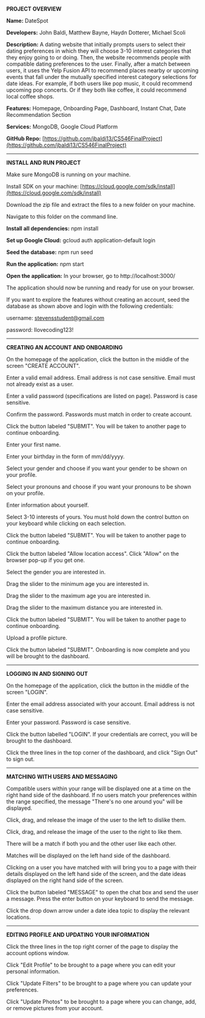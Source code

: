 **PROJECT OVERVIEW**

**Name:** DateSpot

**Developers:** John Baldi, Matthew Bayne, Haydn Dotterer, Michael Scoli

**Description:** A dating website that initially prompts users to select their dating preferences in which they will choose 3-10 interest categories that they enjoy going to or doing. Then, the website recommends people with compatible dating preferences to the user. Finally, after a match between users, it uses the Yelp Fusion API to recommend places nearby or upcoming events that fall under the mutually specified interest category selections for date ideas. For example, if both users like pop music, it could recommend upcoming pop concerts. Or if they both like coffee, it could recommend local coffee shops.

**Features:** Homepage, Onboarding Page, Dashboard, Instant Chat, Date Recommendation Section

**Services:** MongoDB, Google Cloud Platform

**GitHub Repo:** [https://github.com/jbaldi13/CS546FinalProject](https://github.com/jbaldi13/CS546FinalProject)  
** **
**INSTALL AND RUN PROJECT**

Make sure MongoDB is running on your machine.

Install SDK on your machine: [https://cloud.google.com/sdk/install](https://cloud.google.com/sdk/install)

Download the zip file and extract the files to a new folder on your machine.

Navigate to this folder on the command line.

**Install all dependencies:** npm install

**Set up Google Cloud:** gcloud auth application-default login

**Seed the database:** npm run seed

**Run the application:** npm start

**Open the application:** In your browser, go to http://localhost:3000/

The application should now be running and ready for use on your browser.

If you want to explore the features without creating an account, seed the database as shown above and login with the following credentials:

username: stevensstudent@gmail.com

password: Ilovecoding123!
** **
**CREATING AN ACCOUNT AND ONBOARDING**

On the homepage of the application, click the button in the middle of the screen "CREATE ACCOUNT".

Enter a valid email address. Email address is not case sensitive. Email must not already exist as a user.

Enter a valid password (specifications are listed on page). Password is case sensitive.

Confirm the password. Passwords must match in order to create account.

Click the button labeled "SUBMIT". You will be taken to another page to continue onboarding.

Enter your first name.

Enter your birthday in the form of mm/dd/yyyy.

Select your gender and choose if you want your gender to be shown on your profile.

Select your pronouns and choose if you want your pronouns to be shown on your profile.

Enter information about yourself.

Select 3-10 interests of yours. You must hold down the control button on your keyboard while clicking on each selection.

Click the button labeled "SUBMIT". You will be taken to another page to continue onboarding.

Click the button labeled "Allow location access". Click "Allow" on the browser pop-up if you get one.

Select the gender you are interested in.

Drag the slider to the minimum age you are interested in.

Drag the slider to the maximum age you are interested in.

Drag the slider to the maximum distance you are interested in.

Click the button labeled "SUBMIT". You will be taken to another page to continue onboarding.

Upload a profile picture.

Click the button labeled "SUBMIT". Onboarding is now complete and you will be brought to the dashboard.
** **
**LOGGING IN AND SIGNING OUT**

On the homepage of the application, click the button in the middle of the screen "LOGIN".

Enter the email address associated with your account. Email address is not case sensitive.

Enter your password. Password is case sensitive.

Click the button labelled "LOGIN". If your credentials are correct, you will be brought to the dashboard.

Click the three lines in the top corner of the dashboard, and click "Sign Out" to sign out.
** **
**MATCHING WITH USERS AND MESSAGING**

Compatible users within your range will be displayed one at a time on the right hand side of the dashboard. If no users match your preferences within the range specified, the message "There's no one around you" will be displayed.

Click, drag, and release the image of the user to the left to dislike them.

Click, drag, and release the image of the user to the right to like them.

There will be a match if both you and the other user like each other.

Matches will be displayed on the left hand side of the dashboard.

Clicking on a user you have matched with will bring you to a page with their details displayed on the left hand side of the screen, and the date ideas displayed on the right hand side of the screen.

Click the button labeled "MESSAGE" to open the chat box and send the user a message. Press the enter button on your keyboard to send the message.

Click the drop down arrow under a date idea topic to display the relevant locations.
** **
**EDITING PROFILE AND UPDATING YOUR INFORMATION**

Click the three lines in the top right corner of the page to display the account options window.

Click "Edit Profile" to be brought to a page where you can edit your personal information.

Click "Update Filters" to be brought to a page where you can update your preferences.

Click "Update Photos" to be brought to a page where you can change, add, or remove pictures from your account.
